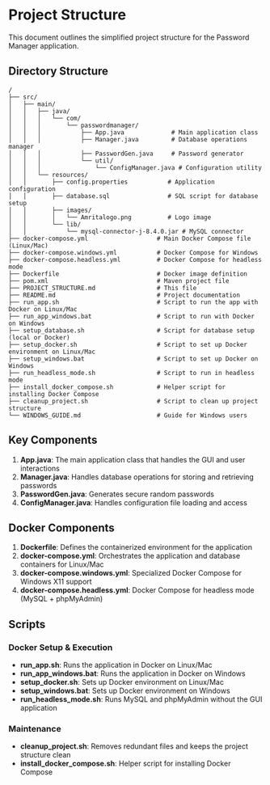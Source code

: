 # Project Structure

This document outlines the simplified project structure for the Password Manager application.

## Directory Structure

```
/
├── src/
│   ├── main/
│   │   ├── java/
│   │   │   └── com/
│   │   │       └── passwordmanager/
│   │   │           ├── App.java             # Main application class
│   │   │           ├── Manager.java         # Database operations manager
│   │   │           ├── PasswordGen.java     # Password generator
│   │   │           └── util/
│   │   │               └── ConfigManager.java # Configuration utility
│   │   └── resources/
│   │       ├── config.properties           # Application configuration
│   │       ├── database.sql                # SQL script for database setup
│   │       ├── images/
│   │       │   └── Amritalogo.png          # Logo image
│   │       └── lib/
│   │           └── mysql-connector-j-8.4.0.jar # MySQL connector
├── docker-compose.yml                   # Main Docker Compose file (Linux/Mac)
├── docker-compose.windows.yml           # Docker Compose for Windows
├── docker-compose.headless.yml          # Docker Compose for headless mode
├── Dockerfile                           # Docker image definition
├── pom.xml                              # Maven project file
├── PROJECT_STRUCTURE.md                 # This file
├── README.md                            # Project documentation
├── run_app.sh                           # Script to run the app with Docker on Linux/Mac
├── run_app_windows.bat                  # Script to run with Docker on Windows
├── setup_database.sh                    # Script for database setup (local or Docker)
├── setup_docker.sh                      # Script to set up Docker environment on Linux/Mac
├── setup_windows.bat                    # Script to set up Docker on Windows
├── run_headless_mode.sh                 # Script to run in headless mode
├── install_docker_compose.sh            # Helper script for installing Docker Compose
├── cleanup_project.sh                   # Script to clean up project structure
└── WINDOWS_GUIDE.md                     # Guide for Windows users
```

## Key Components

1. **App.java**: The main application class that handles the GUI and user interactions
2. **Manager.java**: Handles database operations for storing and retrieving passwords
3. **PasswordGen.java**: Generates secure random passwords
4. **ConfigManager.java**: Handles configuration file loading and access

## Docker Components

1. **Dockerfile**: Defines the containerized environment for the application
2. **docker-compose.yml**: Orchestrates the application and database containers for Linux/Mac
3. **docker-compose.windows.yml**: Specialized Docker Compose for Windows X11 support
4. **docker-compose.headless.yml**: Docker Compose for headless mode (MySQL + phpMyAdmin)

## Scripts

### Docker Setup & Execution
- **run_app.sh**: Runs the application in Docker on Linux/Mac
- **run_app_windows.bat**: Runs the application in Docker on Windows
- **setup_docker.sh**: Sets up Docker environment on Linux/Mac
- **setup_windows.bat**: Sets up Docker environment on Windows
- **run_headless_mode.sh**: Runs MySQL and phpMyAdmin without the GUI application

### Maintenance
- **cleanup_project.sh**: Removes redundant files and keeps the project structure clean
- **install_docker_compose.sh**: Helper script for installing Docker Compose
